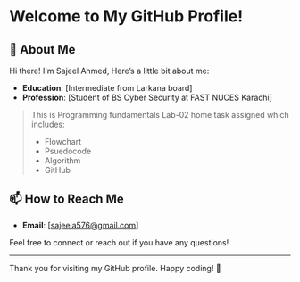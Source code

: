 # Welcome to My GitHub Profile!

## 👋 About Me

Hi there! I'm Sajeel Ahmed, Here’s a little bit about me:

- **Education**: [Intermediate from Larkana board]
- **Profession**: [Student of BS Cyber Security at FAST NUCES Karachi]

> This is Programming fundamentals Lab-02 home task assigned which includes:
> - Flowchart
> - Psuedocode
> - Algorithm
> - GitHub


## 📫 How to Reach Me

- **Email**: [sajeela576@gmail.com]

Feel free to connect or reach out if you have any questions!

---

Thank you for visiting my GitHub profile. Happy coding! 🚀
